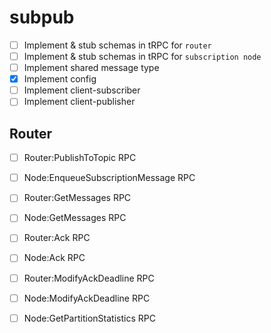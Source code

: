 # subpub

- [ ] Implement & stub schemas in tRPC for `router`
- [ ] Implement & stub schemas in tRPC for `subscription node`
- [ ] Implement shared message type
- [x] Implement config
- [ ] Implement client-subscriber
- [ ] Implement client-publisher

## Router

- [ ] Router:PublishToTopic RPC
- [ ] Node:EnqueueSubscriptionMessage RPC

- [ ] Router:GetMessages RPC
- [ ] Node:GetMessages RPC

- [ ] Router:Ack RPC
- [ ] Node:Ack RPC

- [ ] Router:ModifyAckDeadline RPC
- [ ] Node:ModifyAckDeadline RPC

- [ ] Node:GetPartitionStatistics RPC
